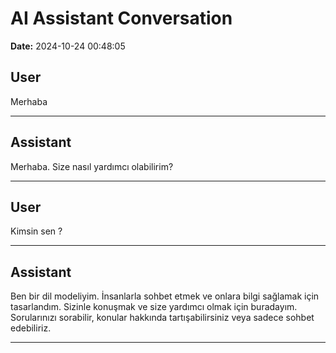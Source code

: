 # AI Assistant Conversation

**Date:** 2024-10-24 00:48:05

## User

Merhaba

---

## Assistant

Merhaba. Size nasıl yardımcı olabilirim?

---

## User

Kimsin sen ?

---

## Assistant

Ben bir dil modeliyim. İnsanlarla sohbet etmek ve onlara bilgi sağlamak için tasarlandım. Sizinle konuşmak ve size yardımcı olmak için buradayım. Sorularınızı sorabilir, konular hakkında tartışabilirsiniz veya sadece sohbet edebiliriz.

---

